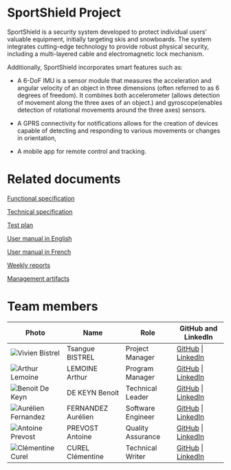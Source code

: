 ﻿# SportShield Project

SportShield is a security system developed to protect individual users' valuable equipment, initially targeting skis and snowboards. The system integrates cutting-edge technology to provide robust physical security, including a multi-layered cable and electromagnetic lock mechanism. 

Additionally, SportShield incorporates smart features such as:
-  A 6-DoF IMU is a sensor module that measures the acceleration and angular velocity of an object in three dimensions (often referred to as 6 degrees of freedom). It combines both accelerometer (allows detection of movement along the three axes of an object.) and gyroscope(enables detection of rotational movements around the three axes) sensors.

-  A GPRS connectivity for notifications allows for the creation of devices capable of detecting and responding to various movements or changes in orientation,

- A mobile app for remote control and tracking.

<!-- # The manual (Not available for the moment)

## How to run

### Windows

### MacOS -->

# Related documents

[Functional specification](./documents/functional-specification/functional-specification.md)

[Technical specification](./documents/technical-specification/technical-specification.md)

[Test plan](./documents/quality-assurance/test-plan.md)

[User manual in English](https://github.com/algosup/2023-2024-project-4-sportshield-team-5/blob/main/documents/user-manual/UserManualEN.pdf)

[User manual in French](https://github.com/algosup/2023-2024-project-4-sportshield-team-5/blob/main/documents/user-manual/UserManualFR.pdf)

[Weekly reports](./documents/management/weekly_reports/cummulative.md)

[Management artifacts](./documents/management/)

# Team members

| **Photo** | **Name** | **Role** | **GitHub and LinkedIn** |
|---|---|---|---|
| ![Vivien Bistrel](https://ca.slack-edge.com/T06NTMGDGGM-U06NQ0DURCN-g034e0d2085c-192) | Tsangue BISTREL | Project Manager | [GitHub](https://github.com/Bistrel2002) \| [LinkedIn](https://www.linkedin.com/in/bistrel-tsangue-603635261/) |
| ![Arthur Lemoine](https://ca.slack-edge.com/T06NTMGDGGM-U06NG9BT155-ed77e9b2c199-192) | LEMOINE Arthur  | Program Manager | [GitHub](https://github.com/arthur-lemo1ne) \| [LinkedIn](https://www.linkedin.com/in/arthur-lemoine-4b9782221/) |
| ![Benoit De Keyn](https://ca.slack-edge.com/T06NTMGDGGM-U06NG92JKMM-g1c2a6de3de3-192) | DE KEYN Benoit | Technical Leader | [GitHub](https://github.com/benoitdekeyn-algosup) \| [LinkedIn](https://www.linkedin.com/in/beno%C3%AEt-de-keyn-71611b293/) |
| ![Aurélien Fernandez](https://ca.slack-edge.com/T06NTMGDGGM-U06PKK2S4F2-g4a7908c1162-192) | FERNANDEZ Aurélien | Software Engineer | [GitHub](https://github.com/aurelienfernandez) \| [LinkedIn](https://www.linkedin.com/in/aur%C3%A9lien-fernandez-4971201b8/) |
| ![Antoine Prevost](https://ca.slack-edge.com/T06NTMGDGGM-U06NQ78LEKY-g7ee700629d8-192) | PREVOST Antoine | Quality Assurance | [GitHub](https://github.com/TechXplorerFR) \| [LinkedIn](https://www.linkedin.com/in/antoine-prevost-dev/) |
| ![Clémentine Curel](https://ca.slack-edge.com/T06NTMGDGGM-U06NWRMPTB4-g35ba02d7e83-192) | CUREL Clémentine | Technical Writer | [GitHub](https://github.com/Clementine951) \| [LinkedIn](https://www.linkedin.com/in/clementine-curel/) |
